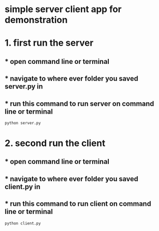 # simple server client app for demonstration

# 1.  first run the server
##    * open command line or terminal
##    * navigate to where ever folder you saved server.py in
##    * run this command to run server on command line or terminal
```bash
python server.py
```
# 2.  second run the client
##    * open command line or terminal
##    * navigate to where ever folder you saved client.py in
##    * run this command to run client on command line or terminal
```bash
python client.py
```




